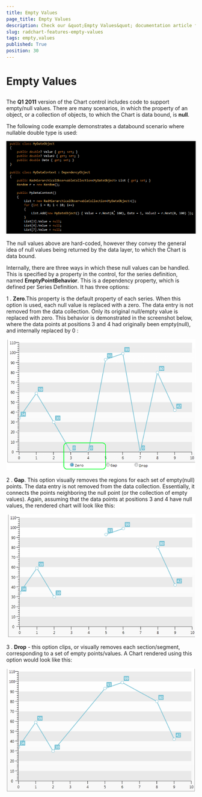 ```yaml
---
title: Empty Values
page_title: Empty Values
description: Check our &quot;Empty Values&quot; documentation article for the RadChart {{ site.framework_name }} control.
slug: radchart-features-empty-values
tags: empty,values
published: True
position: 30
---
```


# Empty Values



## 

The __Q1 2011__ version of the Chart control includes code to support empty/null values. There are many scenarios, in which the property of an object, or a collection of objects, to which the Chart is data bound, is __null__. 

The following code example demonstrates a databound scenario where nullable double type is used:

![WPF RadChart Data Items with Null Values](images/RadChart_Features_Code.png)

The null values above are hard-coded, however they convey the general idea of null values being returned by the data layer, to which the Chart is data bound.

Internally, there are three ways in which these null values can be handled. This is specified by a property in the control, for the series definition, named __EmptyPointBehavior__. This is a dependency property, which is defined per Series Definition. It has three options:

1 . __Zero__.This property is the default property of each series. When this option is used, each null value is replaced with a zero. The data entry is not removed from the data collection. Only its original null/empty value is replaced with zero. This behavior is demonstrated in the screenshot below, where the data points at positions 3 and 4 had originally been empty(null), and internally replaced by 0 :

![WPF RadChart Null Values Replaced with Zero](images/RadChart_Features_Zero.png)

2 . __Gap__. This option visually removes the regions for each set of empty(null) points. The data entry is not removed from the data collection. Essentially, it connects the points neighboring the null point (or the collection of empty values). Again, assuming that the data points at positions 3 and 4 have null values, the rendered chart will look like this:

![WPF RadChart Null Values Filled with Gap](images/RadChart_Features_Drop.png)

3 . __Drop__ - this option clips, or visually removes each section/segment, corresponding to a set of empty points/values. A Chart rendered using this option would look like this:

![WPF RadChart Null Values Removed](images/RadChart_Features_Gap.png)
